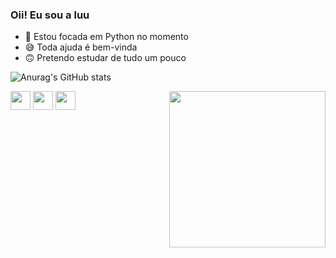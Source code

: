 ### Oii! Eu sou a luu

- 🐍 Estou focada em Python no momento 
- 😅 Toda ajuda é bem-vinda  
- 🙃 Pretendo estudar de tudo um pouco



![Anurag's GitHub stats](https://github-readme-stats.vercel.app/api?username=luaraadev&show_icons=true&theme=dark)


  
  <div style="display: inline_block">

  <img align="center" src="https://www.neostartup.com.br/images/all/html5.svg" height="30" width="32" >
  
  <img align="center" src="https://www.neostartup.com.br/images/all/css3.svg" height="30" width="32" >
  
  <img align="center" src="https://www.neostartup.com.br/images/all/python.svg" height="30" width="32" >
  
  <img align="right" src="https://i.pinimg.com/originals/c0/53/58/c053584f9c4246242ce57285fcc6015e.gif" height="250" width="250" >


